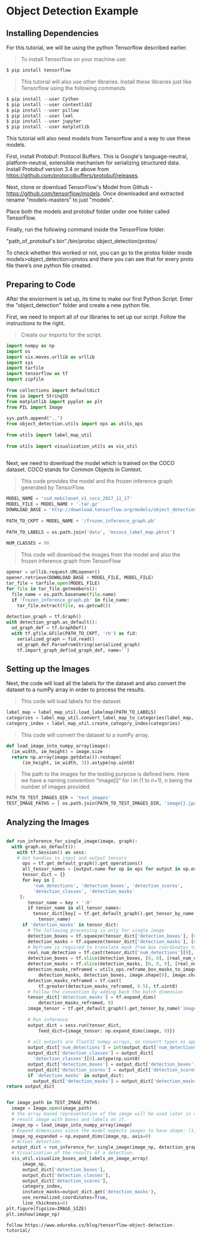 # Object Detection Example

## Installing Dependencies
For this tutorial, we will be using the python Tensorflow described earlier. 

> To install Tensorflow on your machine use:

```python
$ pip install tensorflow
```

> This tutorial will also use other libraries. Install these libraries just like Tensorflow using the following commands

```python
$ pip install --user Cython
$ pip install --user contextlib2
$ pip install --user pillow
$ pip install --user lxml
$ pip install --user jupyter
$ pip install --user matplotlib
```

This tutorial will also need models from Tensorflow and a way to use these models. 

First, install Protobuf: Protocol Buffers. This is Google's language-neutral, platform-neutral, extensible mechanism for serializing structured data. Install Protobuf version 3.4 or above from https://github.com/protocolbuffers/protobuf/releases.

Next, clone or download TensorFlow's Model from Github - https://github.com/tensorflow/models. Once downloaded and extracted rename "models-masters" to just "models".

Place both the models and protobuf folder under one folder called TensorFlow.

Finally, run the following command inside the TensorFlow folder.

"path_of_protobuf's bin"./bin/protoc object_detection/protos/

To check whether this worked or not, you can go to the protos folder inside models>object_detection>protos and there you can see that for every proto file there’s one python file created.

## Preparing to Code

After the enviorment is set up, its time to make our first Python Script. Enter the "object_detection" folder and create a new python file.

First, we need to import all of our libraries to set up our script. Follow the instructions to the right.

>Create our imports for the script.

``` python
import numpy as np
import os
import six.moves.urllib as urllib
import sys
import tarfile
import tensorflow as tf
import zipfile
 
from collections import defaultdict
from io import StringIO
from matplotlib import pyplot as plt
from PIL import Image
 
sys.path.append("..")
from object_detection.utils import ops as utils_ops
 
from utils import label_map_util
 
from utils import visualization_utils as vis_util
 
```

Next, we need to download the model which is trained on the COCO dataset. COCO stands for Common Objects in Context. 

>This code provides the model and the frozen inference graph generated by TensorFlow.

``` python
MODEL_NAME = 'ssd_mobilenet_v1_coco_2017_11_17'
MODEL_FILE = MODEL_NAME + '.tar.gz'
DOWNLOAD_BASE = 'http://download.tensorflow.org/models/object_detection/'
 
PATH_TO_CKPT = MODEL_NAME + '/frozen_inference_graph.pb'
 
PATH_TO_LABELS = os.path.join('data', 'mscoco_label_map.pbtxt')
 
NUM_CLASSES = 90

```

>This code will download the images from the model and also the frozen inference graph from TensorFlow

``` python 
opener = urllib.request.URLopener()
opener.retrieve(DOWNLOAD_BASE + MODEL_FILE, MODEL_FILE)
tar_file = tarfile.open(MODEL_FILE)
for file in tar_file.getmembers():
  file_name = os.path.basename(file.name)
  if 'frozen_inference_graph.pb' in file_name:
    tar_file.extract(file, os.getcwd())
 
detection_graph = tf.Graph()
with detection_graph.as_default():
  od_graph_def = tf.GraphDef()
  with tf.gfile.GFile(PATH_TO_CKPT, 'rb') as fid:
    serialized_graph = fid.read()
    od_graph_def.ParseFromString(serialized_graph)
    tf.import_graph_def(od_graph_def, name='')
```


## Setting up the Images

Next, the code will load all the labels for the dataset and also convert the dataset to a numPy array in order to process the results.

>This code will load labels for the dataset

``` python
label_map = label_map_util.load_labelmap(PATH_TO_LABELS)
categories = label_map_util.convert_label_map_to_categories(label_map, max_num_classes=NUM_CLASSES, use_display_name=True)
category_index = label_map_util.create_category_index(categories)
```

>This code will convert the dataset to a numPy array. 

``` python
def load_image_into_numpy_array(image):
  (im_width, im_height) = image.size
  return np.array(image.getdata()).reshape(
      (im_height, im_width, 3)).astype(np.uint8)
```


>The path to the images for the testing purpose is defined here. Here we have a naming convention “image[i]” for i in (1 to n+1), n being the number of images provided.

``` python
PATH_TO_TEST_IMAGES_DIR = 'test_images'
TEST_IMAGE_PATHS = [ os.path.join(PATH_TO_TEST_IMAGES_DIR, 'image{}.jpg'.format(i)) for i in range(1, 8) ]

```

## Analyzing the Images


>

``` python

def run_inference_for_single_image(image, graph):
  with graph.as_default():
    with tf.Session() as sess:
    # Get handles to input and output tensors
      ops = tf.get_default_graph().get_operations()
      all_tensor_names = {output.name for op in ops for output in op.outputs}
      tensor_dict = {}
      for key in [
          'num_detections', 'detection_boxes', 'detection_scores',
          'detection_classes', 'detection_masks'
     ]:
        tensor_name = key + ':0'
        if tensor_name in all_tensor_names:
          tensor_dict[key] = tf.get_default_graph().get_tensor_by_name(
            tensor_name)
      if 'detection_masks' in tensor_dict:
        # The following processing is only for single image
        detection_boxes = tf.squeeze(tensor_dict['detection_boxes'], [0])
        detection_masks = tf.squeeze(tensor_dict['detection_masks'], [0])
        # Reframe is required to translate mask from box coordinates to image coordinates and fit the image size.
        real_num_detection = tf.cast(tensor_dict['num_detections'][0], tf.int32)
        detection_boxes = tf.slice(detection_boxes, [0, 0], [real_num_detection, -1])
        detection_masks = tf.slice(detection_masks, [0, 0, 0], [real_num_detection, -1, -1])
        detection_masks_reframed = utils_ops.reframe_box_masks_to_image_masks(
            detection_masks, detection_boxes, image.shape[0], image.shape[1])
        detection_masks_reframed = tf.cast(
            tf.greater(detection_masks_reframed, 0.5), tf.uint8)
        # Follow the convention by adding back the batch dimension
        tensor_dict['detection_masks'] = tf.expand_dims(
            detection_masks_reframed, 0)
        image_tensor = tf.get_default_graph().get_tensor_by_name('image_tensor:0')
 
        # Run inference
        output_dict = sess.run(tensor_dict,
            feed_dict={image_tensor: np.expand_dims(image, 0)})
 
        # all outputs are float32 numpy arrays, so convert types as appropriate
        output_dict['num_detections'] = int(output_dict['num_detections'][0])
        output_dict['detection_classes'] = output_dict[
          'detection_classes'][0].astype(np.uint8)
        output_dict['detection_boxes'] = output_dict['detection_boxes'][0]
        output_dict['detection_scores'] = output_dict['detection_scores'][0]
        if 'detection_masks' in output_dict:
          output_dict['detection_masks'] = output_dict['detection_masks'][0]
return output_dict

```

>

``` python

for image_path in TEST_IMAGE_PATHS:
  image = Image.open(image_path)
  # the array based representation of the image will be used later in order to prepare the
  # result image with boxes and labels on it.
  image_np = load_image_into_numpy_array(image)
  # Expand dimensions since the model expects images to have shape: [1, None, None, 3]
  image_np_expanded = np.expand_dims(image_np, axis=0)
  # Actual detection.
  output_dict = run_inference_for_single_image(image_np, detection_graph)
  # Visualization of the results of a detection.
  vis_util.visualize_boxes_and_labels_on_image_array(
      image_np,
      output_dict['detection_boxes'],
      output_dict['detection_classes'],
      output_dict['detection_scores'],
      category_index,
      instance_masks=output_dict.get('detection_masks'),
      use_normalized_coordinates=True,
      line_thickness=8)
plt.figure(figsize=IMAGE_SIZE)
plt.imshow(image_np)

```

`follow https://www.edureka.co/blog/tensorflow-object-detection-tutorial/`